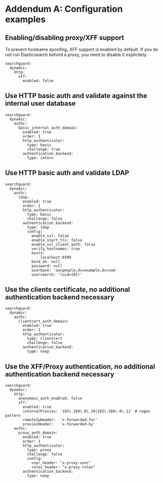 <!---
Copryight 2016 floragunn UG (haftungsbeschränkt)
-->

# Addendum A: Configuration examples

## Enabling/disabling proxy/XFF support

To prevent hostname spoofing, XFF support is enabled by default. If you do not run Elasticsearch behind a proxy, you need to disable it explicitely:

```
searchguard:
  dynamic:
    http:
      xff:
        enabled: false
```

## Use HTTP basic auth and validate against the internal user database

```
searchguard:
  dynamic:
    authc:
      basic_internal_auth_domain: 
        enabled: true
        order: 1
        http_authenticator:
          type: basic
          challenge: true
        authentication_backend:
          type: intern
```

## Use HTTP basic auth and validate LDAP

```
searchguard:
  dynamic:
    authc:
      ldap:
        enabled: true
        order: 1
        http_authenticator:
          type: basic
          challenge: false
        authentication_backend:
          type: ldap
          config:
            enable_ssl: false
            enable_start_tls: false
            enable_ssl_client_auth: false
            verify_hostnames: true
            hosts:
              - localhost:8389
            bind_dn: null
            password: null
            userbase: 'ou=people,dc=example,dc=com'
            usersearch: '(uid={0})'
```

## Use the clients certificate, no additional authentication backend necessary

```
searchguard:
  dynamic:
    authc:
      clientcert_auth_domain:
        enabled: true
        order: 1
        http_authenticator:
          type: clientcert
          challenge: false
        authentication_backend:
          type: noop
```

## Use the XFF/Proxy authentication, no additional authentication backend necessary

```
searchguard:
  dynamic:
    http:
      anonymous_auth_enabled: false
      xff:
        enabled: true
        internalProxies: '192\.168\.0\.10|192\.168\.0\.11' # regex pattern
        remoteIpHeader:  'x-forwarded-for'
        proxiesHeader:   'x-forwarded-by'    
    authc:
      proxy_auth_domain:
        enabled: true
        order: 1
        http_authenticator:
          type: proxy
          challenge: false
          config:
            user_header: "x-proxy-user"
            roles_header: "x-proxy-roles"
        authentication_backend:
          type: noop
```